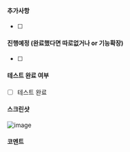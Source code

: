 #### 추가사항

- [ ]

#### 진행예정 (완료했다면 따로없거나 or 기능확장)

- [ ]

#### 테스트 완료 여부

- [ ] 테스트 완료

#### 스크린샷

![image](이미지url)

#### 코멘트
